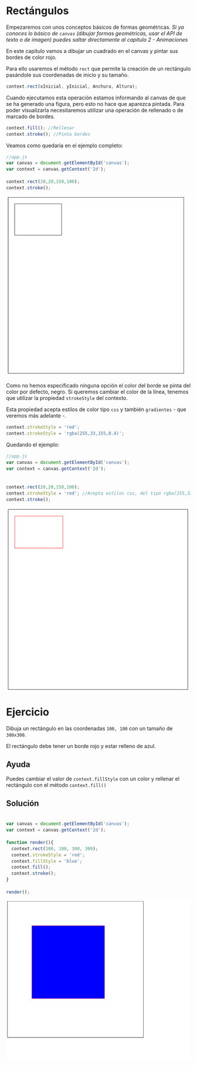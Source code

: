 # Rectángulos

Empezaremos con unos conceptos básicos de formas geométricas. _Si ya conoces lo básico de `canvas` (dibujar formas geométricas, usar el API de texto o de imagen) puedes saltar directamente al capítulo 2 - Animaciones_

En este capítulo vamos a dibujar un cuadrado en el canvas y pintar sus bordes de color rojo.

Para ello usaremos el método `rect` que permite la creación de un rectángulo pasándole sus coordenadas de inicio y su tamaño.


```javascript
context.rect(xInicial, yInicial, Anchura, Altura);
```
Cuando ejecutamos esta operación estamos informando al canvas de que se ha generado una figura, pero esto no hace que aparezca pintada. Para poder visualizarla necesitaremos utilizar una operación de rellenado o de marcado de bordes.
 

```javascript
context.fill(); //Rellenar
context.stroke(); //Pinta bordes
```

Veamos como quedaría en el ejemplo completo:

```javascript
//app.js
var canvas = document.getElementById('canvas');
var context = canvas.getContext('2d');

context.rect(20,20,150,100);
context.stroke();
```

![](https://github.com/rafinskipg/introductioncanvas/raw/master/img/teory/chapter_1/rect.png)


Como no hemos especificado ninguna opción el color del borde se pinta del color por defecto, negro.
Si queremos cambiar el color de la línea, tenemos que utilizar la propiedad `strokeStyle` del contexto.

Esta propiedad acepta estilos de color tipo `css` y también `gradientes` - que veremos más adelante -.

```javascript
context.strokeStyle = 'red'; 
context.strokeStyle = 'rgba(255,33,155,0.4)'; 
```

Quedando el ejemplo:

```javascript
//app.js
var canvas = document.getElementById('canvas');
var context = canvas.getContext('2d');


context.rect(20,20,150,100);
context.strokeStyle = 'red'; //Acepta estilos css, del tipo rgba(255,33,155,0.4);
context.stroke();
```

![](https://github.com/rafinskipg/introductioncanvas/raw/master/img/teory/chapter_1/rect_red.png)

# Ejercicio

Dibuja un rectángulo en las coordenadas `100, 100` con un tamaño de `300x300`.

El rectángulo debe tener un borde rojo y estar relleno de azul.

## Ayuda

Puedes cambiar el valor de `context.fillStyle` con un color y rellenar el rectángulo con el método `context.fill()`

## Solución


```javascript

var canvas = document.getElementById('canvas');
var context = canvas.getContext('2d');

function render(){
  context.rect(100, 100, 300, 300);
  context.strokeStyle = 'red';
  context.fillStyle = 'blue';
  context.fill();
  context.stroke();
}

render();
```

![](https://github.com/rafinskipg/introductioncanvas/raw/master/img/exercises/chapter_1_exercise_1.png)


